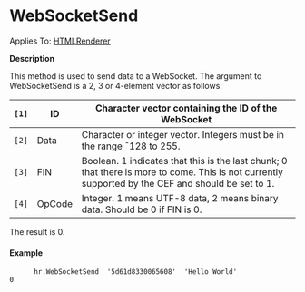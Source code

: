 




<h1 class="heading"><span class="name">WebSocketSend</span></h1>

Applies To: [HTMLRenderer](../a-z/htmlrenderer.md)


**Description**


This method is used to send data to a WebSocket. The argument to WebSocketSend is a 2, 3 or 4-element vector as follows:


| `[1]` | ID | Character vector containing the ID of the WebSocket |
| --- | --- | ---  |
| `[2]` | Data | Character or integer vector. Integers must be in the range ¯128 to 255. |
| `[3]` | FIN | Boolean. 1 indicates that this is the last chunk; 0 that there is more to come.  This is not currently supported by the CEF and should be set to 1. |
| `[4]` | OpCode | Integer. 1 means UTF-8 data, 2 means binary data. Should be 0 if FIN is 0. |


The result is 0.

#### Example
```apl
      hr.WebSocketSend  '5d61d8330065608'  'Hello World'
0
```



